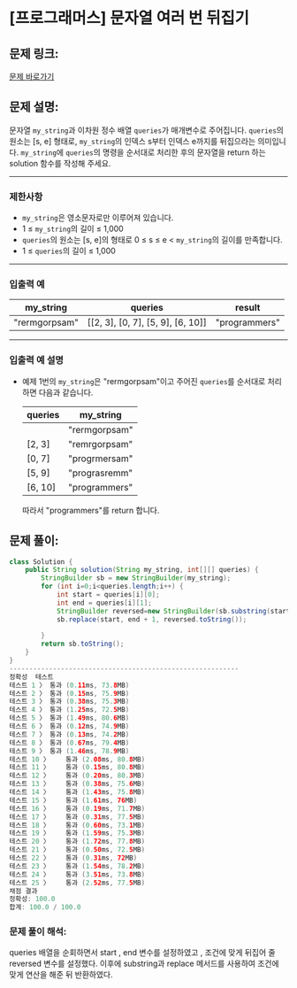 # [프로그래머스] 문자열 여러 번 뒤집기

## 문제 링크:

[문제 바로가기](https://school.programmers.co.kr/learn/courses/30/lessons/181913)

## 문제 설명:

문자열 `my_string`과 이차원 정수 배열 `queries`가 매개변수로 주어집니다. `queries`의 원소는 [s, e] 형태로, `my_string`의 인덱스 s부터 인덱스 e까지를 뒤집으라는 의미입니다. `my_string`에 `queries`의 명령을 순서대로 처리한 후의 문자열을 return 하는 solution 함수를 작성해 주세요.

---

### 제한사항

- `my_string`은 영소문자로만 이루어져 있습니다.
- 1 ≤ `my_string`의 길이 ≤ 1,000
- `queries`의 원소는 [s, e]의 형태로 0 ≤ s ≤ e < `my_string`의 길이를 만족합니다.
- 1 ≤ `queries`의 길이 ≤ 1,000

---

### 입출력 예

| my_string | queries | result |
| --- | --- | --- |
| "rermgorpsam" | [[2, 3], [0, 7], [5, 9], [6, 10]] | "programmers" |

---

### 입출력 예 설명

- 예제 1번의 `my_string`은 "rermgorpsam"이고 주어진 `queries`를 순서대로 처리하면 다음과 같습니다.
    
    
    | queries | my_string |
    | --- | --- |
    |  | "rermgorpsam" |
    | [2, 3] | "remrgorpsam" |
    | [0, 7] | "progrmersam" |
    | [5, 9] | "prograsremm" |
    | [6, 10] | "programmers" |
    
    따라서 "programmers"를 return 합니다.
    

## 문제 풀이:

```java
class Solution {
    public String solution(String my_string, int[][] queries) {
        StringBuilder sb = new StringBuilder(my_string);
        for (int i=0;i<queries.length;i++) {
            int start = queries[i][0];
            int end = queries[i][1];
            StringBuilder reversed=new StringBuilder(sb.substring(start,end+1)).reverse();
            sb.replace(start, end + 1, reversed.toString());
            
        }
        return sb.toString();
    }
}
----------------------------------------------------------
정확성  테스트
테스트 1 〉	통과 (0.11ms, 73.8MB)
테스트 2 〉	통과 (0.15ms, 75.9MB)
테스트 3 〉	통과 (0.38ms, 75.3MB)
테스트 4 〉	통과 (1.25ms, 72.5MB)
테스트 5 〉	통과 (1.49ms, 80.6MB)
테스트 6 〉	통과 (0.12ms, 74.9MB)
테스트 7 〉	통과 (0.13ms, 74.2MB)
테스트 8 〉	통과 (0.67ms, 79.4MB)
테스트 9 〉	통과 (1.46ms, 78.9MB)
테스트 10 〉	통과 (2.08ms, 80.8MB)
테스트 11 〉	통과 (0.15ms, 80.8MB)
테스트 12 〉	통과 (0.20ms, 80.3MB)
테스트 13 〉	통과 (0.38ms, 75.6MB)
테스트 14 〉	통과 (1.43ms, 75.8MB)
테스트 15 〉	통과 (1.61ms, 76MB)
테스트 16 〉	통과 (0.19ms, 71.7MB)
테스트 17 〉	통과 (0.31ms, 77.5MB)
테스트 18 〉	통과 (0.60ms, 73.1MB)
테스트 19 〉	통과 (1.59ms, 75.3MB)
테스트 20 〉	통과 (1.72ms, 77.8MB)
테스트 21 〉	통과 (0.50ms, 72.5MB)
테스트 22 〉	통과 (0.31ms, 72MB)
테스트 23 〉	통과 (1.54ms, 78.2MB)
테스트 24 〉	통과 (3.51ms, 73.8MB)
테스트 25 〉	통과 (2.52ms, 77.5MB)
채점 결과
정확성: 100.0
합계: 100.0 / 100.0
```

### **문제 풀이 해석:**

queries 배열을 순회하면서 start , end 변수를 설정하였고 , 조건에 맞게 뒤집어 줄 reversed 변수를 설정했다. 이후에 substring과 replace 메서드를 사용하여 조건에 맞게 연산을 해준 뒤 반환하였다.